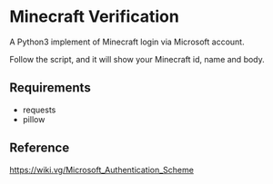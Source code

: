 # Minecraft Verification

A Python3 implement of Minecraft login via Microsoft account.

Follow the script, and it will show your Minecraft id, name and body.

## Requirements

+ requests
+ pillow

## Reference

https://wiki.vg/Microsoft_Authentication_Scheme